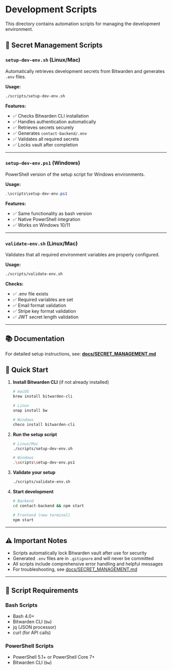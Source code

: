 # Development Scripts

This directory contains automation scripts for managing the development environment.

## 🔐 Secret Management Scripts

### `setup-dev-env.sh` (Linux/Mac)

Automatically retrieves development secrets from Bitwarden and generates `.env` files.

**Usage:**
```bash
./scripts/setup-dev-env.sh
```

**Features:**
- ✅ Checks Bitwarden CLI installation
- ✅ Handles authentication automatically
- ✅ Retrieves secrets securely
- ✅ Generates `contact-backend/.env`
- ✅ Validates all required secrets
- ✅ Locks vault after completion

---

### `setup-dev-env.ps1` (Windows)

PowerShell version of the setup script for Windows environments.

**Usage:**
```powershell
.\scripts\setup-dev-env.ps1
```

**Features:**
- ✅ Same functionality as bash version
- ✅ Native PowerShell integration
- ✅ Works on Windows 10/11

---

### `validate-env.sh` (Linux/Mac)

Validates that all required environment variables are properly configured.

**Usage:**
```bash
./scripts/validate-env.sh
```

**Checks:**
- ✅ .env file exists
- ✅ Required variables are set
- ✅ Email format validation
- ✅ Stripe key format validation
- ✅ JWT secret length validation

---

## 📚 Documentation

For detailed setup instructions, see: **[docs/SECRET_MANAGEMENT.md](../docs/SECRET_MANAGEMENT.md)**

## 🚀 Quick Start

1. **Install Bitwarden CLI** (if not already installed)
   ```bash
   # macOS
   brew install bitwarden-cli
   
   # Linux
   snap install bw
   
   # Windows
   choco install bitwarden-cli
   ```

2. **Run the setup script**
   ```bash
   # Linux/Mac
   ./scripts/setup-dev-env.sh
   
   # Windows
   .\scripts\setup-dev-env.ps1
   ```

3. **Validate your setup**
   ```bash
   ./scripts/validate-env.sh
   ```

4. **Start development**
   ```bash
   # Backend
   cd contact-backend && npm start
   
   # Frontend (new terminal)
   npm start
   ```

---

## ⚠️ Important Notes

- Scripts automatically lock Bitwarden vault after use for security
- Generated `.env` files are in `.gitignore` and will never be committed
- All scripts include comprehensive error handling and helpful messages
- For troubleshooting, see [docs/SECRET_MANAGEMENT.md](../docs/SECRET_MANAGEMENT.md)

---

## 🔧 Script Requirements

### Bash Scripts
- Bash 4.0+
- Bitwarden CLI (`bw`)
- jq (JSON processor)
- curl (for API calls)

### PowerShell Scripts
- PowerShell 5.1+ or PowerShell Core 7+
- Bitwarden CLI (`bw`)
